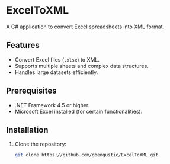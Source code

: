 # ExcelToXML

A C# application to convert Excel spreadsheets into XML format.

## Features

- Convert Excel files (`.xlsx`) to XML.
- Supports multiple sheets and complex data structures.
- Handles large datasets efficiently.

## Prerequisites

- .NET Framework 4.5 or higher.
- Microsoft Excel installed (for certain functionalities).

## Installation

1. Clone the repository:
   ```bash
   git clone https://github.com/gbengustic/ExcelToXML.git
